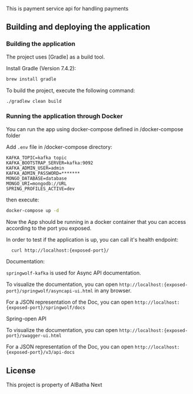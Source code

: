This is payment service api for handling payments 

## Building and deploying the application

### Building the application

The project uses [Gradle] as a build tool.

Install Gradle (Version 7.4.2):

```bash
brew install gradle
```

To build the project, execute the following command:

```bash
./gradlew clean build
```

### Running the application through Docker

You can run the app using docker-compose defined in /docker-compose folder

Add `.env` file in /docker-compose directory:
```
KAFKA_TOPIC=kafka topic 
KAFKA_BOOTSTRAP_SERVER=kafka:9092
KAFKA_ADMIN_USER=admin
KAFKA_ADMIN_PASSWORD=*******
MONGO_DATABASE=database
MONGO_URI=mongodb://URL
SPRING_PROFILES_ACTIVE=dev
```
then execute:
```bash
docker-compose up -d 
```

Now the App should be running in a docker container that you can access according to the port you exposed.

In order to test if the application is up, you can call it's health endpoint:

```bash
  curl http://localhost:{exposed-port}/
```

Documentation:

`springwolf-kafka` is used for Async API documentation.

To visualize the documentation, you can open `http://localhost:{exposed-port}/springwolf/asyncapi-ui.html` in any browser.

For a JSON representation of the Doc, you can open `http://localhost:{exposed-port}/springwolf/docs`


Spring-open API 

To visualize the documentation, you can open `http://localhost:{exposed-port}/swagger-ui.html`

For a JSON representation of the Doc, you can open `http://localhost:{exposed-port}/v3/api-docs`
## License

This project is property of AlBatha Next